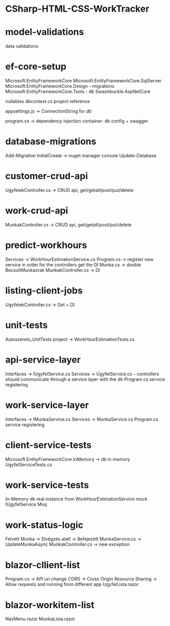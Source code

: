 # CSharp-HTML-CSS-WorkTracker

# model-validations
data validations

# ef-core-setup
Microsoft.EntityFrameworkCore
Microsoft.EntityFrameworkCore.SqlServer
Microsoft.EntityFrameworkCore.Design - migrations
Microsoft.EntityFrameworkCore.Tools - db
Swashbuckle.AspNetCore

nullables
dbcontext.cs
project reference

appsettings.js -> ConnectionString for db

program.cs -> dependency injection container: db config + swagger

# database-migrations
Add-Migration InitialCreate -> nuget manager console
Update-Database

# customer-crud-api
UgyfelekController.cs -> CRUD api, get/getall/post/put/delete

# work-crud-api
MunkakController.cs -> CRUD api, get/getall/post/put/delete

# predict-workhours
Services -> WorkHourEstimationService.cs
Program.cs -> register new service in order for the controllers get the DI
Munka.cs -> double BecsultMunkaorak
MunkakController.cs -> DI

# listing-client-jobs
UgyfelekController.cs -> Get + DI

# unit-tests
Autoszerelo_UnitTests project
    -> WorkHourEstimationTests.cs

# api-service-layer
Interfaces -> IUgyfelService.cs
Services -> UgyfelService.cs
    - controllers should communicate through a service layer with the db
Program.cs service registering

# work-service-layer
Interfaces -> IMunkaService.cs
Services -> MunkaService.cs
Program.cs service registering

# client-service-tests
Microsoft.EntityFrameworkCore.InMemory -> db in memory
UgyfelServiceTests.cs

# work-service-tests
In-Memory db
real instance from WorkHourEstimationService
mock IUgyfelService
Moq

# work-status-logic
Felvett Munka -> Elvégzés alatt -> Befejezett
MunkaService.cs -> UpdateMunkaAsync
MunkakController.cs -> new exception

# blazor-cllient-list
Program.cs -> API uri change
CORS -> Cross Origin Resource Sharing
    -> Allow requests and running from different app
UgyfelLista.razor

# blazor-workitem-list
NavMenu.razor
MunkaLista.razor
